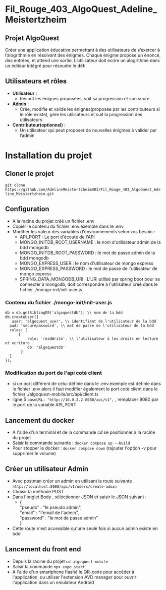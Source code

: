 # Fil_Rouge_403_AlgoQuest_Adeline_Meistertzheim

## Projet AlgoQuest

Créer une application éducative permettant à des utilisateurs de s’exercer à l’alogrithmie en résolvant des énigmes. Chaque énigme propose un énoncé, des entrées, et attend une sortie. L’utilisateur doit écrire un alogrithme dans un éditeur intégré pour résoudre le défi.

## Utilisateurs et rôles

- **Utilisateur** : 
    - Résout les énignes proposées, voit sa progression et son score
- **Admin** : 
    - Crée, modifie et valide les énignes(proposée par les contributeurs si le rôle existe), gére les utilisateurs et suit la progression des utilisateurs
- **Contributeur(optionnel)** : 
    - Un utilisateur qui peut proposer de nouvelles énigmes à valider par l’admin

# Installation du projet

## Cloner le projet

``` git clone https://github.com/AdelineMeistertzheim403/Fil_Rouge_403_AlgoQuest_Adeline_Meistertzheim.git ```

## Configuration

- A la racine du projet créé un fichier .env
- Copier le contenu du fichier .env.exemple dans le .env
- Modifier les valeur des variables d'environnements selon vos besoin : 
    - API_PORT : Le port d'écoute de l'API
    - MONGO_INITDB_ROOT_USERNAME : le nom d'utilisateur admin de la bdd mongodb
    - MONGO_INITDB_ROOT_PASSWORD : le mot de passe admin de la bdd mongodb
    - MONGO_EXPRESS_USER : le nom d'utilisateur de mongo express
    - MONGO_EXPRESS_PASSWORD : le mot de passe de l'utilisateur de mongo express
    - SPRING_DATA_MONGODB_URI : L'URI utilisé par spring boot pour se connecter à mongodb, doit correspondre à l'utilisateur créé dans le fichier ./mongo-init/init-user.js

### Contenu du fichier ./mongo-init/init-user.js

``` db = db.getSiblingDB('algoquestdb'); \\ nom de la bdd ``` <br>
``` db.createUser({ ```<br>
```    user: 'algoquest_user', \\ identifiant de l'utilisateur de la bdd ```<br>
```   pwd: 'securepassword', \\ mot de passe de l'utilisateur de la bdd ```<br>
```   roles: [ ```<br>
```       { ```<br>
```           role: 'readWrite', \\ l'utilisateur à les droits en lecture et ecriture ```<br>
```           db: 'algoquestdb' ```<br>
```        } ```<br>
```   ] ```<br>
``` }); ```<br>

### Modification du port de l'api cotè client

- si un port différent de celui définie dans le .env.exemple est définie dans le fichier .env alors il faut modifier également le port cotè client dans le fichier ./algoquest-mobile/src/api/client.ts
- ligne 5 ``` baseURL: "http://10.0.2.2:8080/api/v1", ``` , remplacer 8080 par le port de la variable API_PORT

## Lancement du docker

- A l'aide d'un terminal et de la commande cd se positionner à la racine du projet
- Saisir la commande suivante : ``` docker compose up --build ```
- Pour stopper le docker : ``` docker compose down ``` (rajouter l'option -v pour supprimer le volume)

## Créer un utilisateur Admin

- Avec postman créer un admin en utilisant la route suivante ``` http://localhost:8080/api/v1/users/create-admin ```
- Choisir la methode POST
- Dans l'onglet Body , séléctionner JSON et saisir le JSON suivant : 
    - { <br>
        "pseudo" : "le pseudo admin",<br>
        "email" : "l'email de l'admin",<br>
        "password" : "le mot de passe admin"<br>
    }<br>
- Cette route n'est accessible qu'une seule fois si aucun admin existe en bdd

## Lancement du front end

- Depuis la racine du projet ``` cd algoquest-mobile ```
- Saisir la commande ``` npx expo start ``` 
- A l'aide d'un smartphone flashé le QR-code pour accéder à l'application, ou utiliser l'extension AVD manager pour ouvrir l'application dans un emulateur Android
